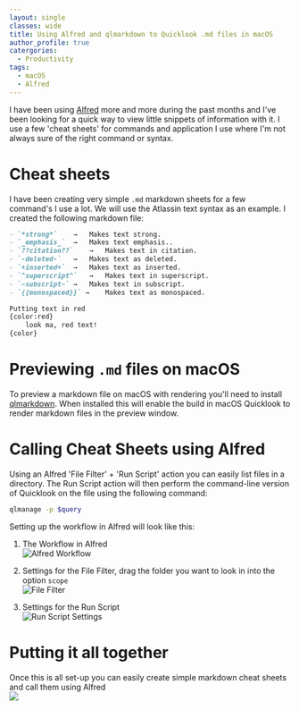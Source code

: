 ```yaml
---
layout: single
classes: wide
title: Using Alfred and qlmarkdown to Quicklook .md files in macOS
author_profile: true
catergories:
  - Productivity 
tags:
  - macOS
  - Alfred
---
```

I have been using [Alfred](https://www.alfredapp.com/) more and more during the past months and I've been looking for a quick way to view little snippets of information with it. I use a few 'cheat sheets' for commands and application I use where I'm not always sure of the right command or syntax.

# Cheat sheets
I have been creating very simple `.md` markdown sheets for a few command's I use a lot. We will use the Atlassin text syntax as an example. I created the following markdown file:
```markdown
- `*strong*`	→ 	Makes text strong.
- `_emphasis_`	→ 	Makes text emphasis..
- `??citation??`	→	Makes text in citation.
- `-deleted-`	→ 	Makes text as deleted.
- `+inserted+`	→ 	Makes text as inserted.
- `^superscript^`	→ 	Makes text in superscript.
- `~subscript~`	→ 	Makes text in subscript.
- `{{monospaced}}` →	Makes text as monospaced.

Putting text in red
{color:red}
    look ma, red text!
{color}
```

# Previewing `.md` files on macOS
To preview a markdown file on macOS with rendering you'll need to install [qlmarkdown](https://github.com/toland/qlmarkdown). When installed this will enable the build in macOS Quicklook to render markdown files in the preview window.

# Calling Cheat Sheets using Alfred
Using an Alfred 'File Filter' + 'Run Script' action you can easily list files in a directory. The Run Script action will then perform the command-line version of Quicklook on the file using the following command:
```bash
qlmanage -p $query 
```

Setting up the workflow in Alfred will look like this:

1. The Workflow in Alfred\
![Alfred Workflow](../assets/images/20201127162256.png)

2. Settings for the File Filter, drag the folder you want to look in into the option `scope`\
![File Filter](../assets/images/20201127162314.png)

3. Settings for the Run Script\
![Run Script Settings](../assets/images/20201127162335.png)

# Putting it all together
Once this is all set-up you can easily create simple markdown cheat sheets and call them using Alfred\
![](../assets/images/CheatExample.gif)